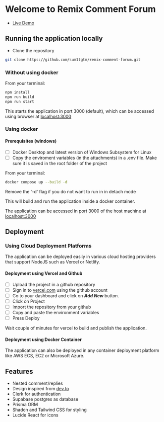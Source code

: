 # Welcome to Remix Comment Forum

- [Live Demo](https://remix-comment-forum.vercel.app/)

## Running the application locally

- Clone the repository

```sh
git clone https://github.com/sum1tgtm/remix-comment-forum.git
```

### Without using docker

From your terminal:

```sh
npm install
npm run build
npm run start
```

This starts the application in port 3000 (default), which can be accessed using browser at [localhost:3000](localhost:3000)

### Using docker

#### Prerequisites (windows)

- [ ] Docker Desktop and latest version of Windows Subsystem for Linux
- [ ] Copy the enviroment variables (in the attachments) in a .env file. Make sure it is saved in the root folder of the project

From your terminal:

```sh
docker compose up --build -d
```

Remove the '-d' flag if you do not want to run in in detach mode

This will build and run the application inside a docker container.

The application can be accessed in port 3000 of the host machine at [localhost:3000](https://localhost:3000)

## Deployment

### Using Cloud Deployment Platforms

The application can be deployed easily in various cloud hosting providers that support NodeJS such as Vercel or Netlify.

#### Deployment using Vercel and Github

- [ ] Upload the project in a github repository
- [ ] Sign in to [vercel.com](vercel.com) using the github account
- [ ] Go to your dashboard and click on **_Add New_** button.
- [ ] Click on Project
- [ ] Import the repository from your github
- [ ] Copy and paste the environment variables
- [ ] Press Deploy

Wait couple of minutes for vercel to build and publish the application.

#### Deployment using Docker Container

The application can also be deployed in any container deployment platform like AWS ECS, EC2 or Microsoft Azure.

## Features

- Nested comment/replies
- Design inspired from [dev.to](https://dev.to)
- Clerk for authentication
- Supabase postgres as database
- Prisma ORM
- Shadcn and Tailwind CSS for styling
- Lucide React for icons
